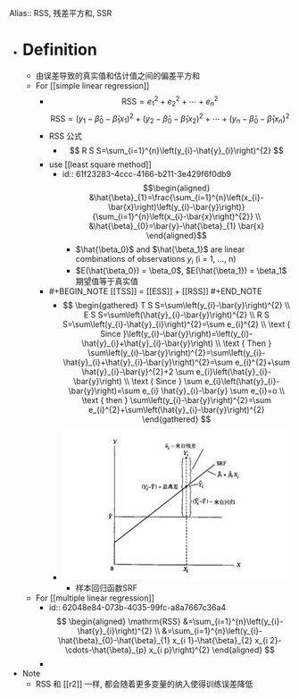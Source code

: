 Alias:: RSS, 残差平方和, SSR

- # Definition
	- 由误差导致的真实值和估计值之间的偏差平方和
	- For [[simple linear regression]]
		- $$
		  \mathrm{RSS}=e_{1}^{2}+e_{2}^{2}+\cdots+e_{n}^{2}
		  $$
		  $$
		  \mathrm{RSS}=\left(y_{1}-\hat{\beta}_{0}-\hat{\beta}_{1} x_{1}\right)^{2}+\left(y_{2}-\hat{\beta}_{0}-\hat{\beta}_{1} x_{2}\right)^{2}+\cdots+\left(y_{n}-\hat{\beta}_{0}-\hat{\beta}_{1} x_{n}\right)^{2}
		  $$
		- RSS 公式
			- $$
			  R S S=\sum_{i=1}^{n}\left(y_{i}-\hat{y}_{i}\right)^{2}
			  $$
		- use [[least square method]]
			- id:: 61f23283-4ccc-4166-b211-3e429f6f0db9
			  $$\begin{aligned}
			  &\hat{\beta}_{1}=\frac{\sum_{i=1}^{n}\left(x_{i}-\bar{x}\right)\left(y_{i}-\bar{y}\right)}{\sum_{i=1}^{n}\left(x_{i}-\bar{x}\right)^{2}} \\
			  &\hat{\beta}_{0}=\bar{y}-\hat{\beta}_{1} \bar{x}
			  \end{aligned}$$
				- $\hat{\beta_0}$ and $\hat{\beta_1}$ are linear combinations of observations $y_i$ (i = 1, ..., n)
				- $E(\hat{\beta_0}) = \beta_0$, $E(\hat{\beta_1}) = \beta_1$ 期望值等于真实值
		- #+BEGIN_NOTE
		  [[TSS]] = [[ESS]] + [[RSS]]
		  #+END_NOTE
			- $$
			  \begin{gathered}
			  T S S=\sum\left(y_{i}-\bar{y}\right)^{2} \\
			  E S S=\sum\left(\hat{y}_{i}-\bar{y}\right)^{2} \\
			  R S S=\sum\left(y_{i}-\hat{y}_{i}\right)^{2}=\sum e_{i}^{2} \\
			  \text { Since }\left(y_{i}-\bar{y}\right)=\left(y_{i}-\hat{y}_{i}+\hat{y}_{i}-\bar{y}\right) \\
			  \text { Then } \sum\left(y_{i}-\bar{y}\right)^{2}=\sum\left(y_{i}-\hat{y}_{i}+\hat{y}_{i}-\bar{y}\right)^{2}=\sum e_{i}^{2}+\sum \hat{y}_{i}-\bar{y}^{2}+2 \sum e_{i}\left(\hat{y}_{i}-\bar{y}\right) \\
			  \text { Since } \sum e_{i}\left(\hat{y}_{i}-\bar{y}\right)=\sum e_{i} \hat{y}_{i}-\bar{y} \sum e_{i}=o \\
			  \text { then } \sum\left(y_{i}-\bar{y}\right)^{2}=\sum e_{i}^{2}+\sum\left(\hat{y}_{i}-\bar{y}\right)^{2}
			  \end{gathered}
			  $$
			- ![image.png](../assets/image_1643174006870_0.png)
				- 样本回归函数SRF
	- For [[multiple linear regression]]
		- id:: 62048e84-073b-4035-99fc-a8a7667c36a4
		  $$
		  \begin{aligned}
		  \mathrm{RSS} &=\sum_{i=1}^{n}\left(y_{i}-\hat{y}_{i}\right)^{2} \\
		  &=\sum_{i=1}^{n}\left(y_{i}-\hat{\beta}_{0}-\hat{\beta}_{1} x_{i 1}-\hat{\beta}_{2} x_{i 2}-\cdots-\hat{\beta}_{p} x_{i p}\right)^{2}
		  \end{aligned}
		  $$
		-
- Note
	- RSS 和 [[r2]] 一样, 都会随着更多变量的纳入使得训练误差降低